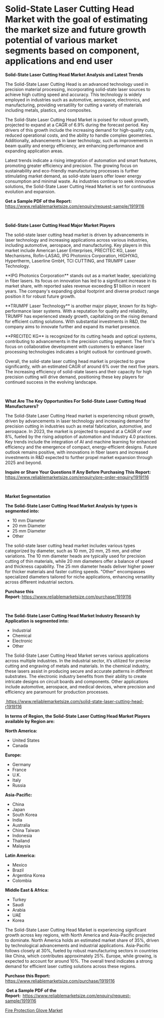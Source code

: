 <p><h1>Solid-State Laser Cutting Head Market with the goal of estimating the market size and future growth potential of various market segments based on component, applications and end user</h1></p><p><strong>Solid-State Laser Cutting Head Market Analysis and Latest Trends</strong></p>
<p><p>The Solid-State Laser Cutting Head is an advanced technology used in precision material processing, incorporating solid-state laser sources to achieve high cutting speed and accuracy. This technology is widely employed in industries such as automotive, aerospace, electronics, and manufacturing, providing versatility for cutting a variety of materials including metals, plastics, and composites.</p><p>The Solid-State Laser Cutting Head Market is poised for robust growth, projected to expand at a CAGR of 6.9% during the forecast period. Key drivers of this growth include the increasing demand for high-quality cuts, reduced operational costs, and the ability to handle complex geometries. Additionally, advancements in laser technology, such as improvements in beam quality and energy efficiency, are enhancing performance and expanding application areas. </p><p>Latest trends indicate a rising integration of automation and smart features, promoting greater efficiency and precision. The growing focus on sustainability and eco-friendly manufacturing processes is further stimulating market demand, as solid-state lasers offer lower energy consumption and minimal waste. As industries continue to seek innovative solutions, the Solid-State Laser Cutting Head Market is set for continuous evolution and expansion.</p></p>
<p><strong>Get a Sample PDF of the Report:&nbsp;</strong> <a href="https://www.reliablemarketsize.com/enquiry/request-sample/1919116?utm_campaign=1766&utm_medium=2&utm_source=Github&utm_content=ia&utm_term=14012025&utm_id=solid-state-laser-cutting-head">https://www.reliablemarketsize.com/enquiry/request-sample/1919116</a></p>
<p>&nbsp;</p>
<p><strong>Solid-State Laser Cutting Head Major Market Players</strong></p>
<p><p>The solid-state laser cutting head market is driven by advancements in laser technology and increasing applications across various industries, including automotive, aerospace, and manufacturing. Key players in this market include American Laser Enterprises, PRECITEC KG, Laser Mechanisms, Rofin-LASAG, IPG Photonics Corporation, HIGHYAG, Hypertherm, Laserline GmbH, TCI CUTTING, and TRUMPF Laser Technology.</p><p>**IPG Photonics Corporation** stands out as a market leader, specializing in fiber lasers. Its focus on innovation has led to a significant increase in its market share, with reported sales revenue exceeding $1 billion in recent years. The company's expanding global footprint and diverse product range position it for robust future growth.</p><p>**TRUMPF Laser Technology** is another major player, known for its high-performance laser systems. With a reputation for quality and reliability, TRUMPF has experienced steady growth, capitalizing on the rising demand for efficient cutting solutions. With substantial investments in R&D, the company aims to innovate further and expand its market presence.</p><p>**PRECITEC KG** is recognized for its cutting heads and optical systems, contributing to advancements in the precision cutting segment. The firm's focus on collaborative development with customers to enhance laser processing technologies indicates a bright outlook for continued growth.</p><p>Overall, the solid-state laser cutting head market is projected to grow significantly, with an estimated CAGR of around 6% over the next five years. The increasing efficiency of solid-state lasers and their capacity for high precision cutting will drive demand, positioning these key players for continued success in the evolving landscape.</p></p>
<p>&nbsp;</p>
<p><strong>What Are The Key Opportunities For Solid-State Laser Cutting Head Manufacturers?</strong></p>
<p><p>The Solid-State Laser Cutting Head market is experiencing robust growth, driven by advancements in laser technology and increasing demand for precision cutting in industries such as metal fabrication, automotive, and aerospace. In 2023, the market is projected to expand at a CAGR of over 8%, fueled by the rising adoption of automation and Industry 4.0 practices. Key trends include the integration of AI and machine learning for enhanced efficiency and the emergence of compact, energy-efficient designs. Future outlook remains positive, with innovations in fiber lasers and increased investments in R&D expected to further propel market expansion through 2025 and beyond.</p></p>
<p><strong>Inquire or Share Your Questions If Any Before Purchasing This Report:</strong> <a href="https://www.reliablemarketsize.com/enquiry/pre-order-enquiry/1919116?utm_campaign=1766&utm_medium=2&utm_source=Github&utm_content=ia&utm_term=14012025&utm_id=solid-state-laser-cutting-head">https://www.reliablemarketsize.com/enquiry/pre-order-enquiry/1919116</a></p>
<p>&nbsp;</p>
<p><strong>Market Segmentation</strong></p>
<p><strong>The Solid-State Laser Cutting Head Market Analysis by types is segmented into:</strong></p>
<p><ul><li>10 mm Diameter</li><li>20 mm Diameter</li><li>25 mm Diameter</li><li>Other</li></ul></p>
<p><p>The solid-state laser cutting head market includes various types categorized by diameter, such as 10 mm, 20 mm, 25 mm, and other variations. The 10 mm diameter heads are typically used for precision cutting of thin materials, while 20 mm diameters offer a balance of speed and thickness capability. The 25 mm diameter heads deliver higher power for thicker materials and faster cutting speeds. "Other" encompasses specialized diameters tailored for niche applications, enhancing versatility across different industrial sectors.</p></p>
<p><strong>Purchase this Report:&nbsp;</strong><a href="https://www.reliablemarketsize.com/purchase/1919116?utm_campaign=1766&utm_medium=2&utm_source=Github&utm_content=ia&utm_term=14012025&utm_id=solid-state-laser-cutting-head">https://www.reliablemarketsize.com/purchase/1919116</a></p>
<p>&nbsp;</p>
<p><strong>The Solid-State Laser Cutting Head Market Industry Research by Application is segmented into:</strong></p>
<p><ul><li>Industrial</li><li>Chemical</li><li>Electronic</li><li>Other</li></ul></p>
<p><p>The Solid-State Laser Cutting Head Market serves various applications across multiple industries. In the industrial sector, it’s utilized for precise cutting and engraving of metals and materials. In the chemical industry, these lasers assist in producing secure and accurate patterns in different substrates. The electronic industry benefits from their ability to create intricate designs on circuit boards and components. Other applications include automotive, aerospace, and medical devices, where precision and efficiency are paramount for production processes.</p></p>
<p><a href="https://www.reliablemarketsize.com/solid-state-laser-cutting-head-r1919116?utm_campaign=1766&utm_medium=2&utm_source=Github&utm_content=ia&utm_term=14012025&utm_id=solid-state-laser-cutting-head">&nbsp;https://www.reliablemarketsize.com/solid-state-laser-cutting-head-r1919116</a></p>
<p><strong>In terms of Region, the Solid-State Laser Cutting Head Market Players available by Region are:</strong></p>
<p>
    <p> <strong> North America: </strong>
        <ul>
            <li>United States</li>
            <li>Canada</li>
        </ul>
        </p> 
    <p> <strong> Europe: </strong>
        <ul>
            <li>Germany</li>
            <li>France</li>
            <li>U.K.</li>
            <li>Italy</li>
            <li>Russia</li>
        </ul>
        </p> 
    <p> <strong> Asia-Pacific: </strong>
        <ul>
            <li>China</li>
            <li>Japan</li>
            <li>South Korea</li>
            <li>India</li>
            <li>Australia</li>
            <li>China Taiwan</li>
            <li>Indonesia</li>
            <li>Thailand</li>
            <li>Malaysia</li>
        </ul>
        </p> 
    <p> <strong> Latin America: </strong>
        <ul>
            <li>Mexico</li>
            <li>Brazil</li>
            <li>Argentina Korea</li>
            <li>Colombia</li>
        </ul>
        </p> 
    <p> <strong> Middle East & Africa: </strong>
        <ul>
            <li>Turkey</li>
            <li>Saudi</li>
            <li>Arabia</li>
            <li>UAE</li>
            <li>Korea</li>
        </ul>
    </p>
    </p>
<p><p>The Solid-State Laser Cutting Head Market is experiencing significant growth across key regions, with North America and Asia-Pacific projected to dominate. North America holds an estimated market share of 35%, driven by technological advancements and industrial applications. Asia-Pacific follows closely at 30%, fueled by robust manufacturing sectors in countries like China, which contributes approximately 25%. Europe, while growing, is expected to account for around 10%. The overall trend indicates a strong demand for efficient laser cutting solutions across these regions.</p></p>
<p><strong>Purchase this Report: </strong><a href="https://www.reliablemarketsize.com/purchase/1919116?utm_campaign=1766&utm_medium=2&utm_source=Github&utm_content=ia&utm_term=14012025&utm_id=solid-state-laser-cutting-head">https://www.reliablemarketsize.com/purchase/1919116</a></p>
<p>&nbsp;<strong>Get a Sample PDF of the Report:&nbsp;&nbsp;</strong><a href="https://www.reliablemarketsize.com/enquiry/request-sample/1919116?utm_campaign=1766&utm_medium=2&utm_source=Github&utm_content=ia&utm_term=14012025&utm_id=solid-state-laser-cutting-head">https://www.reliablemarketsize.com/enquiry/request-sample/1919116</a></p>
<p><strong></strong></p>
<p><p><a href="https://github.com/marlanamarvn/Market-Research-Report-List-1/blob/main/fire-protection-glove-market.md?utm_campaign=1766&utm_medium=2&utm_source=Github&utm_content=ia&utm_term=14012025&utm_id=solid-state-laser-cutting-head">Fire Protection Glove Market</a></p></p>